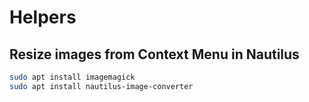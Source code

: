 # Helpers

## Resize images from Context Menu in Nautilus

```bash
sudo apt install imagemagick
sudo apt install nautilus-image-converter
```
